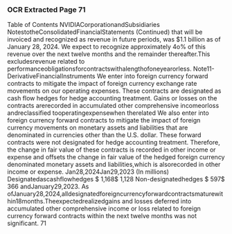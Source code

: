 ### OCR Extracted Page 71

Table of Contents
NVIDIACorporationandSubsidiaries
NotestotheConsolidatedFinancialStatements
(Continued)
that will be invoiced and recognized as revenue in future periods, was $1.1 billion as of January 28, 2024. We expect to recognize
approximately 4o% of this revenue over the next twelve months and the remainder thereafter.This excludesrevenue related to
performanceobligationsforcontractswithalengthofoneyearorless.
Note11-DerivativeFinancialInstruments
We enter into foreign currency forward contracts to mitigate the impact of foreign currency exchange rate movements on our
operating expenses. These contracts are designated as cash flow hedges for hedge accounting treatment. Gains or losses on the
contracts arerecorded in accumulated other comprehensive incomeorloss andreclassified tooperatingexpensewhen therelated
We also enter into foreign currency forward contracts to mitigate the impact of foreign currency movements on monetary assets and
liabilities that are denominated in currencies other than the U.S. dollar. These forward contracts were not designated for hedge
accounting treatment. Therefore, the change in fair value of these contracts is recorded in other income or expense and offsets the
change in fair value of the hedged foreign currency denominated monetary assets and liabilities,which is alsorecorded in other
income or expense.
Jan28,2024Jan29,2023
(In millions)
Designatedascashflowhedges
$
1,168$
1,128
Non-designatedhedges
$
597$
366
andJanuary29,2023.
As ofJanuary28,2024,alldesignatedforeigncurrencyforwardcontractsmaturewithin18months.Theexpectedrealizedgains and
losses deferred into accumulated other comprehensive income or loss related to foreign currency forward contracts within the next
twelve months was not significant.
71